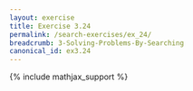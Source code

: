 ```yaml
---
layout: exercise
title: Exercise 3.24
permalink: /search-exercises/ex_24/
breadcrumb: 3-Solving-Problems-By-Searching
canonical_id: ex3.24
---
```


{% include mathjax_support %}
